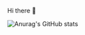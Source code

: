 Hi there 👋



![Anurag's GitHub stats](https://github-readme-stats.vercel.app/api?username=caren1994&show_icons=true&theme=synthwave)
